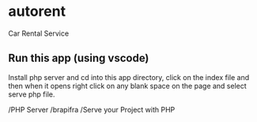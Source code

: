# autorent
Car Rental Service 

## Run this app (using vscode)

Install php server and cd into this app directory, click on the index file and then when it opens right click on any blank space on the page and select serve php file. 

/PHP Server
/brapifra
/Serve your Project with PHP